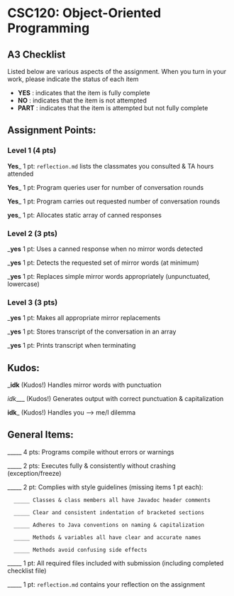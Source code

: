 # CSC120: Object-Oriented Programming
## A3 Checklist

Listed below are various aspects of the assignment.  When you turn in your work, please indicate the status of each item

- **YES** : indicates that the item is fully complete
- **NO** : indicates that the item is not attempted
- **PART** : indicates that the item is attempted but not fully complete


## Assignment Points:

### Level 1 (4 pts)

__Yes___ 1 pt: `reflection.md` lists the classmates you consulted & TA hours attended 

__Yes___ 1 pt: Program queries user for number of conversation rounds

__Yes___ 1 pt: Program carries out requested number of conversation rounds

__yes___ 1 pt: Allocates static array of canned responses

### Level 2 (3 pts)

___yes__ 1 pt: Uses a canned response when no mirror words detected

___yes__ 1 pt: Detects the requested set of mirror words (at minimum)

___yes__ 1 pt: Replaces simple mirror words appropriately (unpunctuated, lowercase)

### Level 3 (3 pts)

___yes__ 1 pt: Makes all appropriate mirror replacements

___yes__ 1 pt: Stores transcript of the conversation in an array

___yes__ 1 pt: Prints transcript when terminating

## Kudos:

___idk__ (Kudos!) Handles mirror words with punctuation

_idk____ (Kudos!) Generates output with correct punctuation & capitalization

__idk___ (Kudos!) Handles you --> me/I dilemma



## General Items:

_____ 4 pts: Programs compile without errors or warnings

_____ 2 pts: Executes fully & consistently without crashing (exception/freeze)

_____ 2 pt: Complies with style guidelines (missing items 1 pt each):

      _____ Classes & class members all have Javadoc header comments

      _____ Clear and consistent indentation of bracketed sections

      _____ Adheres to Java conventions on naming & capitalization

      _____ Methods & variables all have clear and accurate names

      _____ Methods avoid confusing side effects

_____ 1 pt: All required files included with submission (including completed checklist file)

_____ 1 pt: `reflection.md` contains your reflection on the assignment
